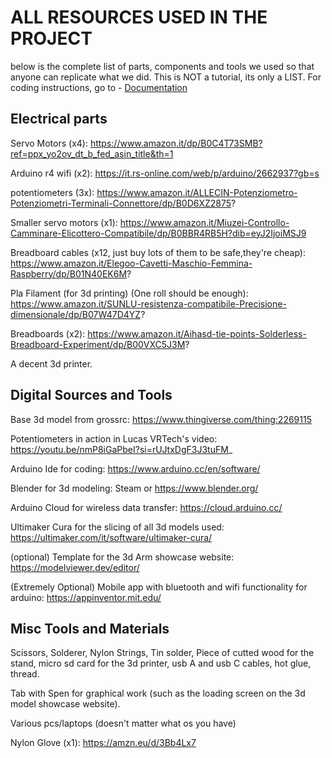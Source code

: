 # ALL RESOURCES USED IN THE PROJECT 
below is the complete list of parts, components and tools we used so that anyone can replicate what we did.
This is NOT a tutorial, its only a LIST. For coding instructions, go to - [Documentation](./documentation.md)


## Electrical parts 
Servo Motors (x4): https://www.amazon.it/dp/B0C4T73SMB?ref=ppx_yo2ov_dt_b_fed_asin_title&th=1

Arduino r4 wifi (x2): https://it.rs-online.com/web/p/arduino/2662937?gb=s

potentiometers (3x): https://www.amazon.it/ALLECIN-Potenziometro-Potenziometri-Terminali-Connettore/dp/B0D6XZ2875?

Smaller servo motors (x1): https://www.amazon.it/Miuzei-Controllo-Camminare-Elicottero-Compatibile/dp/B0BBR4RB5H?dib=eyJ2IjoiMSJ9

Breadboard cables (x12, just buy lots of them to be safe,they're cheap): https://www.amazon.it/Elegoo-Cavetti-Maschio-Femmina-Raspberry/dp/B01N40EK6M?

Pla Filament (for 3d printing) (One roll should be enough): https://www.amazon.it/SUNLU-resistenza-compatibile-Precisione-dimensionale/dp/B07W47D4YZ?

Breadboards (x2): https://www.amazon.it/Aihasd-tie-points-Solderless-Breadboard-Experiment/dp/B00VXC5J3M?

A decent 3d printer.

## Digital Sources and Tools
Base 3d model from grossrc: https://www.thingiverse.com/thing:2269115

Potentiometers in action in Lucas VRTech's video: https://youtu.be/nmP8iGaPbeI?si=rUJtxDgF3J3tuFM_

Arduino Ide for coding: https://www.arduino.cc/en/software/

Blender for 3d modeling: Steam or https://www.blender.org/

Arduino Cloud for wireless data transfer: https://cloud.arduino.cc/

Ultimaker Cura for the slicing of all 3d models used: https://ultimaker.com/it/software/ultimaker-cura/

(optional) Template for the 3d Arm showcase website: https://modelviewer.dev/editor/

(Extremely Optional) Mobile app with bluetooth and wifi functionality for arduino: https://appinventor.mit.edu/

## Misc Tools and Materials
Scissors, Solderer, Nylon Strings, Tin solder, Piece of cutted wood for the stand, micro sd card for the 3d printer, usb A and usb C cables, hot glue, thread.

Tab with Spen for graphical work (such as the loading screen on the 3d model showcase website).

Various pcs/laptops (doesn't matter what os you have)

Nylon Glove (x1): https://amzn.eu/d/3Bb4Lx7





